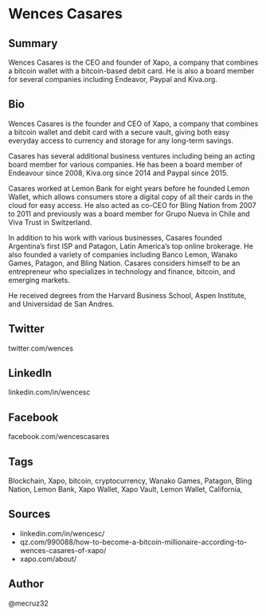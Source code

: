 # Wences Casares

## Summary
Wences Casares is the CEO and founder of Xapo, a company that combines a bitcoin wallet with a bitcoin-based debit card. He is also a board member for several companies including Endeavor, Paypal and Kiva.org. 

## Bio
Wences Casares is the founder and CEO of Xapo, a company that combines a bitcoin wallet and debit card with a secure vault, giving both easy everyday access to currency and storage for any long-term savings.

Casares has several additional business ventures including being an acting board member for various companies. He has been a board member of Endeavour since 2008, Kiva.org since 2014 and Paypal since 2015. 

Casares worked at Lemon Bank for eight years before he founded Lemon Wallet, which allows consumers store a digital copy of all their cards in the cloud for easy access. He also acted as co-CEO for Bling Nation from 2007 to 2011 and previously was a board member for Grupo Nueva in Chile and Viva Trust in Switzerland.

In addition to his work with various businesses, Casares founded Argentina’s first ISP and Patagon, Latin America’s top online brokerage. He also founded a variety of companies including Banco Lemon, Wanako Games, Patagon, and Bling Nation. Casares considers himself to be an entrepreneur who specializes in technology and finance, bitcoin, and emerging markets. 

He received degrees from the Harvard Business School, Aspen Institute, and Universidad de San Andres.

## Twitter
twitter.com/wences

## LinkedIn
linkedin.com/in/wencesc

## Facebook
facebook.com/wencescasares

## Tags
Blockchain, Xapo, bitcoin, cryptocurrency, Wanako Games, Patagon, Bling Nation, Lemon Bank, Xapo Wallet, Xapo Vault, Lemon Wallet, California,

## Sources
- linkedin.com/in/wencesc/
- qz.com/990088/how-to-become-a-bitcoin-millionaire-according-to-wences-casares-of-xapo/
- xapo.com/about/

## Author
@mecruz32
